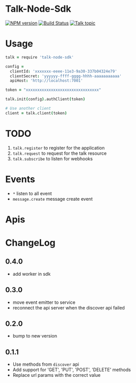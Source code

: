 Talk-Node-Sdk
======

[![NPM version][npm-image]][npm-url]
[![Build Status][travis-image]][travis-url]
[![Talk topic][talk-image]][talk-url]

# Usage

```coffeescript
talk = require 'talk-node-sdk'

config =
  clientId: 'xxxxxxx-eeee-11e3-9a30-337b04324e79'
  clientSecret: 'yyyyyy-ffff-gggg-hhhh-aaaaaaaaaaa'
  apiHost: 'http://localhost:7001'

token = "xxxxxxxxxxxxxxxxxxxxxxxxxxxxxxxx"

talk.init(config).authClient(token)

# Use another client
client = talk.client(token)

```

# TODO

1. `talk.register` to register for the application
2. `talk.request` to request for the talk resource
3. `talk.subscribe` to listen for webhooks

# Events

- `*` listen to all event
- `message.create` message create event

# Apis

# ChangeLog

## 0.4.0
- add worker in sdk

## 0.3.0
- move event emitter to service
- reconnect the api server when the discover api failed

## 0.2.0

- bump to new version

## 0.1.1

- Use methods from `discover` api
- Add support for 'GET', 'PUT', 'POST', 'DELETE' methods
- Replace url params with the correct value

[npm-url]: https://npmjs.org/package/talk-node-sdk
[npm-image]: http://img.shields.io/npm/v/talk-node-sdk.svg

[travis-url]: https://travis-ci.org/teambition/talk-node-sdk
[travis-image]: http://img.shields.io/travis/teambition/talk-node-sdk.svg

[talk-url]: https://guest.talk.ai/rooms/9c81ff703b
[talk-image]: http://img.shields.io/badge/talk-node--sdk-blue.svg
